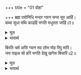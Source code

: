 +++
title = "01 दोहा"

+++
ब्रह्म पयोनिधि मन्दर ग्यान सन्त सुर आहिं।  
कथा सुधा मथि काढहिं भगति मधुरता जाहिं॥1॥  

<details><summary>मूल</summary>

ब्रह्म पयोनिधि मन्दर ग्यान सन्त सुर आहिं।  
कथा सुधा मथि काढहिं भगति मधुरता जाहिं॥1॥  
</details>

<details><summary>भावार्थ</summary>

ब्रह्म (वेद) समुद्र है, ज्ञान मन्दराचल है और सन्त देवता हैं, जो उस समुद्र को मथकर कथा रूपी अमृत निकालते हैं, जिसमें भक्ति रूपी मधुरता बसी रहती है॥1॥  
</details>

बिरति चर्म असि ग्यान मद लोभ मोह रिपु मारि।  
जय पाइअ सो हरि भगति देखु खगेस बिचारि॥2॥  

<details><summary>मूल</summary>

बिरति चर्म असि ग्यान मद लोभ मोह रिपु मारि।  
जय पाइअ सो हरि भगति देखु खगेस बिचारि॥2॥  
</details>

<details><summary>भावार्थ</summary>

वैराग्य रूपी ढाल से अपने को बचाते हुए और ज्ञान रूपी तलवार से मद, लोभ और मोह रूपी वैरियों को मारकर जो विजय प्राप्त करती है, वह हरि भक्ति ही है, हे पक्षीराज! इसे विचार कर देखिए॥2॥  
</details>


